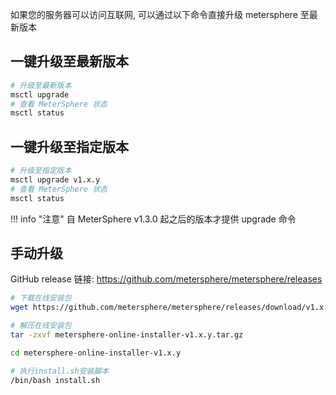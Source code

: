 
如果您的服务器可以访问互联网, 可以通过以下命令直接升级 metersphere 至最新版本

## 一键升级至最新版本
```sh
# 升级至最新版本
msctl upgrade
# 查看 MeterSphere 状态
msctl status
```

## 一键升级至指定版本
```sh
# 升级至指定版本
msctl upgrade v1.x.y
# 查看 MeterSphere 状态
msctl status
```

!!! info "注意"
    自 MeterSphere v1.3.0 起之后的版本才提供 upgrade 命令 

## 手动升级
GitHub release 链接: https://github.com/metersphere/metersphere/releases
```sh
# 下载在线安装包
wget https://github.com/metersphere/metersphere/releases/download/v1.x.y/metersphere-online-installer-v1.x.y.tar.gz

# 解压在线安装包
tar -zxvf metersphere-online-installer-v1.x.y.tar.gz

cd metersphere-online-installer-v1.x.y

# 执行install.sh安装脚本
/bin/bash install.sh
```
